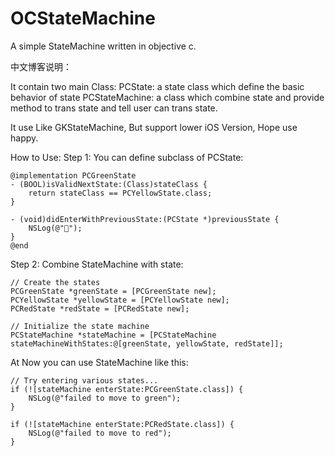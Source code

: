 # OCStateMachine
A simple StateMachine written in objective c.

中文博客说明：


It contain two main Class:
PCState: a state class which define the basic behavior of state
PCStateMachine: a class which combine state and provide method to trans state and tell user can trans state.

It use Like GKStateMachine, But support lower iOS Version, Hope use happy.

How to Use:
Step 1:
You can define subclass of PCState:
```
@implementation PCGreenState
- (BOOL)isValidNextState:(Class)stateClass {
    return stateClass == PCYellowState.class;
}

- (void)didEnterWithPreviousState:(PCState *)previousState {
    NSLog(@"💚");
}
@end
```

Step 2:
Combine StateMachine with state:
```
// Create the states
PCGreenState *greenState = [PCGreenState new];
PCYellowState *yellowState = [PCYellowState new];
PCRedState *redState = [PCRedState new];

// Initialize the state machine
PCStateMachine *stateMachine = [PCStateMachine stateMachineWithStates:@[greenState, yellowState, redState]];
```

At Now you can use StateMachine like this:
```
// Try entering various states...
if (![stateMachine enterState:PCGreenState.class]) {
    NSLog(@"failed to move to green");
}

if (![stateMachine enterState:PCRedState.class]) {
    NSLog(@"failed to move to red");
}
```
